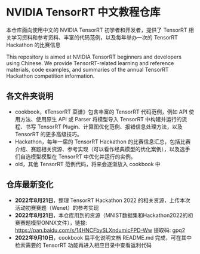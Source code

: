 # NVIDIA TensorRT 中文教程仓库

本仓库面向使用中文的 NVIDIA TensorRT 初学者和开发者，提供了 TensorRT 相关学习资料和参考资料、丰富的代码范例，以及每年举办一次的 TensorRT Hackathon 的比赛信息

This repository is aimed at NVIDIA TensorRT beginners and developers using Chinese. We provide TensorRT-related learning and reference materials, code examples, and summaries of the annual TensorRT Hackathon competition information.

## 各文件夹说明

+ cookbook，《TensorRT 菜谱》包含丰富的 TensorRT 代码范例，例如 API 使用方法、使用原生 API 或 Parser 将模型导入 TensorRT 中构建并运行的流程、书写 TensorRT Plugin、计算图优化范例、报错信息处理方法，以及 TensorRT 的更多高级技巧。
+ Hackathon，每年一届的 TensorRT Hackathon 的比赛信息汇总，包括比赛介绍、赛题相关资源、参考实现（可以看作经典模型的优化案例），以及选手们自选模型模型在 TensorRT 中优化并运行的实例。
+ old，其他 TensorRT 范例代码，将来会逐渐放入 cookbook 中

## 仓库最新变化

+ **2022年8月21日**，整理 TensorRT Hackathon 2022 的相关资源，上传本次活动初赛赛题（Wenet）的参考实现
+ **2022年8月21日**，本仓库用到的资源（MNIST数据集和Hackathon2022的初赛赛题模型ONNX文件），链接: https://pan.baidu.com/s/14HNCFbySLXndumicFPD-Ww 提取码: gpq2
+ **2022年9月10日**，cookbook 扁平化说明文档 README.md 完成，可在其中检索需要的 TensorRT 功能再进入相应目录中查看返利代码
